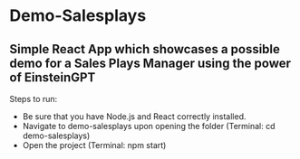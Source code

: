 # Demo-Salesplays

## Simple React App which showcases a possible demo for a Sales Plays Manager using the power of EinsteinGPT
Steps to run: 
- Be sure that you have Node.js and React correctly installed.
- Navigate to demo-salesplays upon opening the folder (Terminal: cd demo-salesplays)
- Open the project (Terminal: npm start)
